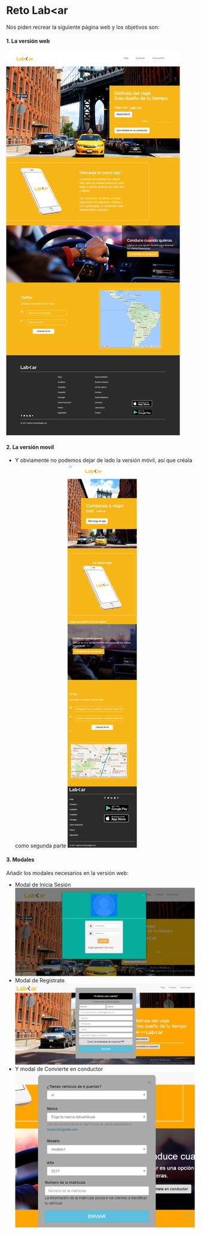 # Reto Lab<ar
Nos piden recrear la siguiente página web y los objetivos son:
#### 1. La versión web
![Sin titulo](assets/images/version1.png)
#### 2. La versión movil
 * Y obviamente no podemos dejar de lado la versión móvil, así que créala como segunda parte
![Sin titulo](assets/images/version2.png)
#### 3. Modales
Añadir los modales necesarios en la versión web:
* Modal de Inicia Sesión
![Sin titulo](assets/images/modal1.png)
* Modal de Regístrate
![Sin titulo](assets/images/modal2.png)
* Y modal de Convierte en conductor
![Sin titulo](assets/images/modal3.png)